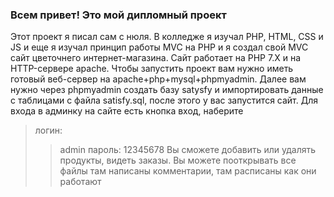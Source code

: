 ### Всем привет! Это мой дипломный проект

Этот проект я писал сам с нюля.
В колледже я изучал PHP, HTML, CSS и JS и
еще я изучал принцип работы MVC на PHP и я создал свой MVC сайт цветочнего 
интернет-магазина. Сайт работает на PHP 7.X и на HTTP-сервере apache.
Чтобы запустить проект вам нужно иметь готовый веб-сервер на apache+php+mysql+phpmyadmin.
Далее вам нужно через phpmyadmin создать базу satysfy и импортировать данные с таблицами с файла satisfy.sql, после этого у вас запустится сайт. 
Для входа в админку на сайте есть кнопка вход, наберите 
>логин: 
>>admin
>пароль:
>> 12345678
Вы сможете добавить или удалять продукты, видеть заказы.
Вы можете пооткрывать все файлы там написаны комментарии, там расписаны как они  работают 







